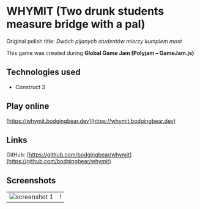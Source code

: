 # WHYMIT (Two drunk students measure bridge with a pal)

Original polish title: *Dwóch pijanych studentów mierzy kumplem most*

This game was created during **Global Game Jam (Polyjam – GameJam.js)**

## Technologies used
* Construct 3

## Play online

[https://whymit.bodgingbear.dev](https://whymit.bodgingbear.dev)

## Links

GitHub: [https://github.com/bodgingbear/whymit](https://github.com/bodgingbear/whymit)

## Screenshots
| | |
|-|-|
|![screenshot 1](https://raw.githubusercontent.com/bodgingbear/whymit/master/website/screenshot.png)|!|
